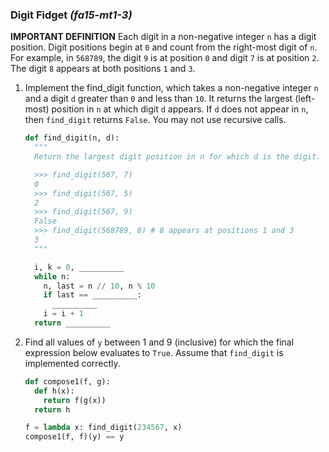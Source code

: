 
### Digit Fidget *(fa15-mt1-3)*

**IMPORTANT DEFINITION** Each digit in a non-negative integer `n` has a digit position. Digit positions begin at `0` and count from the right-most digit of `n`. For example, in `568789`, the digit `9` is at position `0` and digit `7` is at position `2`. The digit `8` appears at both positions `1` and `3`.

1. Implement the find_digit function, which takes a non-negative integer `n` and a digit `d` greater than `0` and less than `10`. It returns the largest (left-most) position in `n` at which digit `d` appears. If `d` does not appear in `n`, then `find_digit` returns `False`. You may not use recursive calls.

    ```py
    def find_digit(n, d):
      """
      Return the largest digit position in n for which d is the digit.

      >>> find_digit(567, 7)
      0
      >>> find_digit(567, 5)
      2
      >>> find_digit(567, 9)
      False
      >>> find_digit(568789, 8) # 8 appears at positions 1 and 3
      3
      """

      i, k = 0, __________
      while n:
        n, last = n // 10, n % 10
        if last == __________:
          __________
        i = i + 1
      return __________
    ```

1.  Find all values of `y` between 1 and 9 (inclusive) for which the final expression below evaluates to `True`. Assume that `find_digit` is implemented correctly.

    ```py
    def compose1(f, g):
      def h(x):
        return f(g(x))
      return h

    f = lambda x: find_digit(234567, x)
    compose1(f, f)(y) == y
    ```
